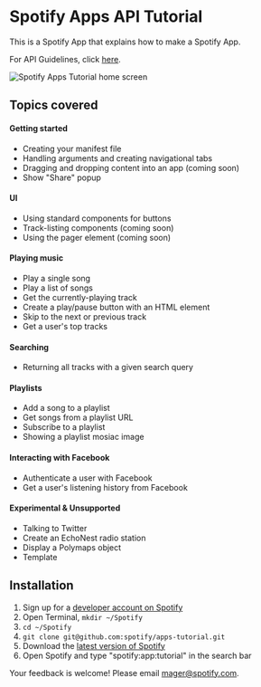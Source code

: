 # Spotify Apps API Tutorial

This is a Spotify App that explains how to make a Spotify App. 

For API Guidelines, click [here](http://developer.spotify.com/download/spotify-apps-api/guidelines/).

![Spotify Apps Tutorial home screen](http://imageshack.us/photo/my-images/207/appsubscription.png/)

## Topics covered

#### Getting started

 * Creating your manifest file
 * Handling arguments and creating navigational tabs
 * Dragging and dropping content into an app (coming soon)
 * Show "Share" popup

#### UI

 * Using standard components for buttons
 * Track-listing components (coming soon)
 * Using the pager element (coming soon)

#### Playing music

 * Play a single song
 * Play a list of songs
 * Get the currently-playing track
 * Create a play/pause button with an HTML element
 * Skip to the next or previous track
 * Get a user's top tracks

#### Searching

 * Returning all tracks with a given search query

#### Playlists

 * Add a song to a playlist
 * Get songs from a playlist URL
 * Subscribe to a playlist
 * Showing a playlist mosiac image

#### Interacting with Facebook

 * Authenticate a user with Facebook
 * Get a user's listening history from Facebook

#### Experimental & Unsupported

 * Talking to Twitter
 * Create an EchoNest radio station
 * Display a Polymaps object
 * Template

## Installation

 1. Sign up for a [developer account on Spotify](http://developer.spotify.com/en/spotify-apps-api/developer-signup/) 
 2. Open Terminal, `mkdir ~/Spotify`
 3. `cd ~/Spotify`
 4. `git clone git@github.com:spotify/apps-tutorial.git`
 6. Download the [latest version of Spotify](http://spotify.com/download)
 7. Open Spotify and type "spotify:app:tutorial" in the search bar

Your feedback is welcome! Please email mager@spotify.com.
